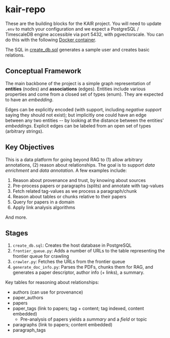 # kair-repo

These are the building blocks for the KAIR project.  You will need to update `.env` to match your configuration and we expect a PostgreSQL / TimescaleDB engine accessible via port 5432, with pgvectorscale.  You can do this with the following [Docker container](https://github.com/timescale/pgvectorscale?tab=readme-ov-file#using-a-pre-built-docker-container).

The SQL in [create_db.sql](create_db.sql) generates a sample user and creates basic relations.

## Conceptual Framework

The main backbone of the project is a simple graph representation of **entities** (nodes) and **associations** (edges). Entities include various properties and come from a closed set of types (enum). They are expected to have an *embedding*.

Edges can be explicitly encoded (with support, including *negative support* saying they should not exist); but implicitly one could have an edge between any two entities -- by looking at the distance between the entities' *embeddings*. Explicit edges can be labeled from an open set of types (arbitrary strings).

## Key Objectives

This is a data platform for going beyond RAG to (1) allow arbitrary annotations, (2) reason about relationships.  The goal is to support *data enrichment* and *data annotation*.  A few examples include:

1. Reason about provenance and trust, by knowing about sources
2. Pre-process papers or paragraphs (splits) and annotate with tag-values
3. Fetch related tag-values as we process a paragraph/chunk
4. Reason about tables or chunks relative to their papers
5. Query for papers in a domain
6. Apply link analysis algorithms

And more.

## Stages

1. `create_db.sql`: Creates the host database in PostgreSQL
2. `frontier_queue.py`: Adds a number of URLs to the table representing the frontier queue for crawling
3. `crawler.py`: Fetches the URLs from the frontier queue
4. `generate_doc_info.py`: Parses the PDFs, chunks them for RAG, and generates a paper descriptor, author info (+ links), a summary.

Key tables for reasoning about relationships:
* authors (can use for provenance)
* paper_authors
* papers
* paper_tags (link to papers; tag + content; tag indexed, content embedded)
  - Pre-analysis of papers yields a _summary_ and a _field_ or topic
* paragraphs (link to papers; content embedded)
* paragraph_tags
